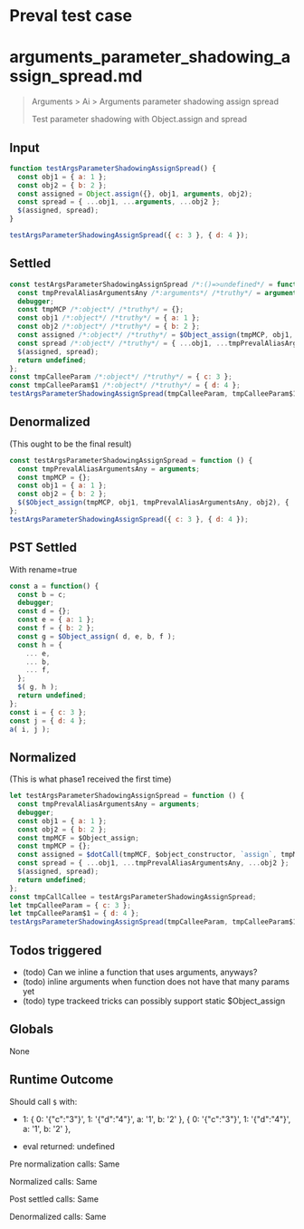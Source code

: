 # Preval test case

# arguments_parameter_shadowing_assign_spread.md

> Arguments > Ai > Arguments parameter shadowing assign spread
>
> Test parameter shadowing with Object.assign and spread

## Input

`````js filename=intro
function testArgsParameterShadowingAssignSpread() {
  const obj1 = { a: 1 };
  const obj2 = { b: 2 };
  const assigned = Object.assign({}, obj1, arguments, obj2);
  const spread = { ...obj1, ...arguments, ...obj2 };
  $(assigned, spread);
}

testArgsParameterShadowingAssignSpread({ c: 3 }, { d: 4 });
`````


## Settled


`````js filename=intro
const testArgsParameterShadowingAssignSpread /*:()=>undefined*/ = function (/*uses arguments*/) {
  const tmpPrevalAliasArgumentsAny /*:arguments*/ /*truthy*/ = arguments;
  debugger;
  const tmpMCP /*:object*/ /*truthy*/ = {};
  const obj1 /*:object*/ /*truthy*/ = { a: 1 };
  const obj2 /*:object*/ /*truthy*/ = { b: 2 };
  const assigned /*:object*/ /*truthy*/ = $Object_assign(tmpMCP, obj1, tmpPrevalAliasArgumentsAny, obj2);
  const spread /*:object*/ /*truthy*/ = { ...obj1, ...tmpPrevalAliasArgumentsAny, ...obj2 };
  $(assigned, spread);
  return undefined;
};
const tmpCalleeParam /*:object*/ /*truthy*/ = { c: 3 };
const tmpCalleeParam$1 /*:object*/ /*truthy*/ = { d: 4 };
testArgsParameterShadowingAssignSpread(tmpCalleeParam, tmpCalleeParam$1);
`````


## Denormalized
(This ought to be the final result)

`````js filename=intro
const testArgsParameterShadowingAssignSpread = function () {
  const tmpPrevalAliasArgumentsAny = arguments;
  const tmpMCP = {};
  const obj1 = { a: 1 };
  const obj2 = { b: 2 };
  $($Object_assign(tmpMCP, obj1, tmpPrevalAliasArgumentsAny, obj2), { ...obj1, ...tmpPrevalAliasArgumentsAny, ...obj2 });
};
testArgsParameterShadowingAssignSpread({ c: 3 }, { d: 4 });
`````


## PST Settled
With rename=true

`````js filename=intro
const a = function() {
  const b = c;
  debugger;
  const d = {};
  const e = { a: 1 };
  const f = { b: 2 };
  const g = $Object_assign( d, e, b, f );
  const h = {
    ... e,
    ... b,
    ... f,
  };
  $( g, h );
  return undefined;
};
const i = { c: 3 };
const j = { d: 4 };
a( i, j );
`````


## Normalized
(This is what phase1 received the first time)

`````js filename=intro
let testArgsParameterShadowingAssignSpread = function () {
  const tmpPrevalAliasArgumentsAny = arguments;
  debugger;
  const obj1 = { a: 1 };
  const obj2 = { b: 2 };
  const tmpMCF = $Object_assign;
  const tmpMCP = {};
  const assigned = $dotCall(tmpMCF, $object_constructor, `assign`, tmpMCP, obj1, tmpPrevalAliasArgumentsAny, obj2);
  const spread = { ...obj1, ...tmpPrevalAliasArgumentsAny, ...obj2 };
  $(assigned, spread);
  return undefined;
};
const tmpCallCallee = testArgsParameterShadowingAssignSpread;
let tmpCalleeParam = { c: 3 };
let tmpCalleeParam$1 = { d: 4 };
testArgsParameterShadowingAssignSpread(tmpCalleeParam, tmpCalleeParam$1);
`````


## Todos triggered


- (todo) Can we inline a function that uses arguments, anyways?
- (todo) inline arguments when function does not have that many params yet
- (todo) type trackeed tricks can possibly support static $Object_assign


## Globals


None


## Runtime Outcome


Should call `$` with:
 - 1: 
  { 0: '{"c":"3"}', 1: '{"d":"4"}', a: '1', b: '2' },
  { 0: '{"c":"3"}', 1: '{"d":"4"}', a: '1', b: '2' },

 - eval returned: undefined

Pre normalization calls: Same

Normalized calls: Same

Post settled calls: Same

Denormalized calls: Same
